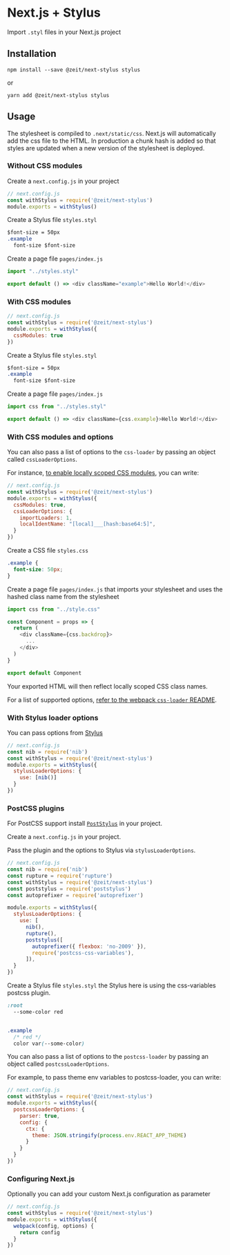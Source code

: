 # Next.js + Stylus

Import `.styl` files in your Next.js project

## Installation

```
npm install --save @zeit/next-stylus stylus
```

or

```
yarn add @zeit/next-stylus stylus
```

## Usage

The stylesheet is compiled to `.next/static/css`. Next.js will automatically add the css file to the HTML. 
In production a chunk hash is added so that styles are updated when a new version of the stylesheet is deployed.

### Without CSS modules

Create a `next.config.js` in your project

```js
// next.config.js
const withStylus = require('@zeit/next-stylus')
module.exports = withStylus()
```

Create a Stylus file `styles.styl`

```css
$font-size = 50px
.example
  font-size $font-size
```

Create a page file `pages/index.js`

```js
import "../styles.styl"

export default () => <div className="example">Hello World!</div>
```

### With CSS modules

```js
// next.config.js
const withStylus = require('@zeit/next-stylus')
module.exports = withStylus({
  cssModules: true
})
```

Create a Stylus file  `styles.styl`

```css
$font-size = 50px
.example
  font-size $font-size
```

Create a page file `pages/index.js`

```js
import css from "../styles.styl"

export default () => <div className={css.example}>Hello World!</div>
```

### With CSS modules and options

You can also pass a list of options to the `css-loader` by passing an object called `cssLoaderOptions`.

For instance, [to enable locally scoped CSS modules](https://github.com/css-modules/css-modules/blob/master/docs/local-scope.md#css-modules--local-scope), you can write:

```js
// next.config.js
const withStylus = require('@zeit/next-stylus')
module.exports = withStylus({
  cssModules: true,
  cssLoaderOptions: {
    importLoaders: 1,
    localIdentName: "[local]___[hash:base64:5]",
  }
})
```

Create a CSS file `styles.css`

```css
.example {
  font-size: 50px;
}
```

Create a page file `pages/index.js` that imports your stylesheet and uses the hashed class name from the stylesheet

```js
import css from "../style.css"

const Component = props => {
  return (
    <div className={css.backdrop}>
      ...
    </div>
  )
}

export default Component
```

Your exported HTML will then reflect locally scoped CSS class names.

For a list of supported options, [refer to the webpack `css-loader` README](https://github.com/webpack-contrib/css-loader#options).

### With Stylus loader options

You can pass options from [Stylus](https://github.com/stylus/stylus/blob/dev/docs/js.md)

```js
// next.config.js
const nib = require('nib')
const withStylus = require('@zeit/next-stylus')
module.exports = withStylus({
  stylusLoaderOptions: {
    use: [nib()]
  }
})
```

### PostCSS plugins


For PostCSS support install [`PostStylus`](https://github.com/seaneking/poststylus) in your project.

Create a `next.config.js` in your project.

Pass the plugin and the options to Stylus via `stylusLoaderOptions`.

```js
// next.config.js
const nib = require('nib')
const rupture = require('rupture')
const withStylus = require('@zeit/next-stylus')
const poststylus = require('poststylus')
const autoprefixer = require('autoprefixer')

module.exports = withStylus({
  stylusLoaderOptions: {
    use: [
      nib(),
      rupture(),
      poststylus([
        autoprefixer({ flexbox: 'no-2009' }),
        require('postcss-css-variables'),
      ]),
  }
})
```

Create a Stylus file `styles.styl` the Stylus here is using the css-variables postcss plugin.

```css
:root 
  --some-color red


.example 
  /* red */
  color var(--some-color)

```
You can also pass a list of options to the `postcss-loader` by passing an object called `postcssLoaderOptions`.

For example, to pass theme env variables to postcss-loader, you can write:

```js
// next.config.js
const withStylus = require('@zeit/next-stylus')
module.exports = withStylus({
  postcssLoaderOptions: {
    parser: true,
    config: {
      ctx: {
        theme: JSON.stringify(process.env.REACT_APP_THEME)
      }
    }
  }
})
```


### Configuring Next.js

Optionally you can add your custom Next.js configuration as parameter

```js
// next.config.js
const withStylus = require('@zeit/next-stylus')
module.exports = withStylus({
  webpack(config, options) {
    return config
  }
})
```
